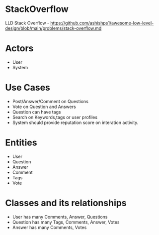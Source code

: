 # StackOverflow
LLD Stack Overflow - https://github.com/ashishps1/awesome-low-level-design/blob/main/problems/stack-overflow.md

# Actors
* User
* System

# Use Cases
* Post/Answer/Comment on Questions
* Vote on Question and Answers
* Question can have tags
* Search on Keywords,tags or user profiles
* System should provide reputation score on interation activity.

# Entities
* User
* Question
* Answer
* Comment
* Tags
* Vote

# Classes and its relationships
* User has many Comments, Answer, Questions
* Question has many Tags, Comments, Answer, Votes
* Answer has many Comments, Votes
